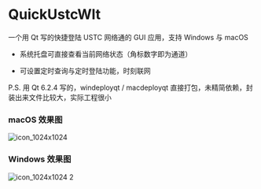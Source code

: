 # QuickUstcWlt
一个用 Qt 写的快捷登陆 USTC 网络通的 GUI 应用，支持 Windows 与 macOS

* 系统托盘可直接查看当前网络状态（角标数字即为通道）

* 可设置定时查询与定时登陆功能，时刻联网

P.S. 用 Qt 6.2.4 写的，windeployqt / macdeployqt 直接打包，未精简依赖，封装出来文件比较大，实际工程很小

### macOS 效果图

![icon_1024x1024](https://user-images.githubusercontent.com/44578389/199738559-7320a383-cbc8-4b6e-b599-b15ca081afd7.png)

### Windows 效果图

![icon_1024x1024 2](https://user-images.githubusercontent.com/44578389/199740750-06fa3eee-fcb2-4ee2-b9fb-c52064edbd8e.png)
